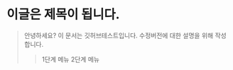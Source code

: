 이글은 제목이 됩니다.
=========================================

>안녕하세요?   이 문서는 깃허브테스트입니다.
>수정버전에 대한 설명을 위해 작성합니다.
>> 1단계 메뉴
>> 2단계 메뉴